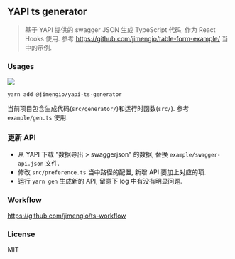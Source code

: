 ## YAPI ts generator

> 基于 YAPI 提供的 swagger JSON 生成 TypeScript 代码, 作为 React Hooks 使用.
> 参考 https://github.com/jimengio/table-form-example/ 当中的示例.

### Usages

![](https://img.shields.io/npm/v/@jimengio/yapi-ts-generator.svg?style=flat-square)

```yarn
yarn add @jimengio/yapi-ts-generator
```

当前项目包含生成代码(`src/generator/`)和运行时函数(`src/`). 参考 `example/gen.ts` 使用.

### 更新 API

- 从 YAPI 下载 "数据导出 > swaggerjson" 的数据, 替换 `example/swagger-api.json` 文件.
- 修改 `src/preference.ts` 当中路径的配置, 新增 API 要加上对应的项.
- 运行 `yarn gen` 生成新的 API, 留意下 log 中有没有明显问题.

### Workflow

https://github.com/jimengio/ts-workflow

### License

MIT
